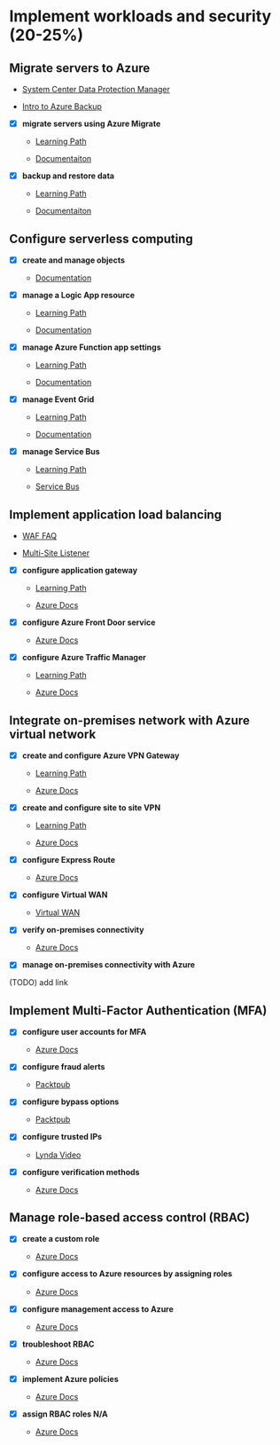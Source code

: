# Implement workloads and security (20-25%)

## Migrate servers to Azure

- [System Center Data Protection Manager](https://docs.microsoft.com/en-us/system-center/dpm/dpm-overview?view=sc-dpm-2019)

- [Intro to Azure Backup](https://docs.microsoft.com/en-us/azure/backup/backup-introduction-to-azure-backup)

- [x] __migrate servers using Azure Migrate__

  - [Learning Path](https://docs.microsoft.com/en-gb/learn/modules/design-your-migration-to-azure/index)

  - [Documentaiton](https://docs.microsoft.com/en-us/azure/migrate/migrate-services-overview)

- [x] __backup and restore data__

  - [Learning Path](https://docs.microsoft.com/en-gb/learn/modules/backup-restore-azure-sql/index)

  - [Documentaiton](https://docs.microsoft.com/en-us/azure/backup/backup-architecture)

## Configure serverless computing

- [x] __create and manage objects__

  - [Documentation](https://azure.microsoft.com/en-us/overview/serverless-computing/)

- [x] __manage a Logic App resource__

  - [Learning Path](https://docs.microsoft.com/en-gb/learn/modules/route-and-process-data-logic-apps/index)

  - [Documentation](https://docs.microsoft.com/en-us/azure/logic-apps/)

- [x] __manage Azure Function app settings__

  - [Learning Path](https://docs.microsoft.com/en-gb/learn/modules/create-serverless-logic-with-azure-functions/index)

  - [Documentation](https://docs.microsoft.com/en-us/azure/azure-functions/)

- [x] __manage Event Grid__

  - [Learning Path](https://docs.microsoft.com/en-gb/learn/modules/choose-a-messaging-model-in-azure-to-connect-your-services/4-choose-event-grid)

  - [Documentation](https://docs.microsoft.com/en-us/azure/event-grid/overview)

- [x] __manage Service Bus__

  - [Learning Path](https://docs.microsoft.com/en-gb/learn/modules/choose-a-messaging-model-in-azure-to-connect-your-services/3-choose-azure-storage-queues)

  - [Service Bus](https://docs.microsoft.com/en-us/azure/service-bus-messaging/)

## Implement application load balancing

- [WAF FAQ](https://docs.microsoft.com/en-us/azure/application-gateway/application-gateway-faq)

- [Multi-Site Listener](https://docs.microsoft.com/en-us/azure/application-gateway/multiple-site-overview)

- [x] __configure application gateway__

  - [Learning Path](https://docs.microsoft.com/en-gb/learn/modules/load-balance-web-traffic-with-application-gateway/index)

  - [Azure Docs](https://docs.microsoft.com/en-us/azure/application-gateway/configuration-overview)

- [x] __configure Azure Front Door service__

  - [Azure Docs](https://docs.microsoft.com/en-us/azure/frontdoor/front-door-overview)

- [x] __configure Azure Traffic Manager__

  - [Learning Path](https://docs.microsoft.com/en-gb/learn/modules/distribute-load-with-traffic-manager/index)

  - [Azure Docs](https://docs.microsoft.com/en-us/azure/traffic-manager/traffic-manager-routing-methods)

## Integrate on-premises network with Azure virtual network

- [x] __create and configure Azure VPN Gateway__

  - [Learning Path](https://docs.microsoft.com/en-gb/learn/modules/connect-on-premises-network-with-vpn-gateway/index)

  - [Azure Docs](https://docs.microsoft.com/en-us/azure/vpn-gateway/vpn-gateway-about-vpngateways)

- [x] __create and configure site to site VPN__

  - [Learning Path](https://docs.microsoft.com/en-gb/learn/modules/connect-on-premises-network-with-vpn-gateway/2-connect-on-premises-networks-to-azure-using-site-to-site-vpn-gateways)

  - [Azure Docs](https://docs.microsoft.com/en-us/azure/vpn-gateway/site-to-site-about)

- [x] __configure Express Route__

  - [Azure Docs](https://docs.microsoft.com/en-us/azure/expressroute/)

- [x] __configure Virtual WAN__

  - [Virtual WAN](https://docs.microsoft.com/en-us/azure/virtual-wan/virtual-wan-about)

- [x] __verify on-premises connectivity__

  - [Azure Docs](https://docs.microsoft.com/en-us/azure/network-watcher/network-watcher-diagnose-on-premises-connectivity)

- [x] __manage on-premises connectivity with Azure__

(TODO) add link

## Implement Multi-Factor Authentication (MFA)

- [x] __configure user accounts for MFA__

  - [Azure Docs](https://docs.microsoft.com/en-us/azure/active-directory/authentication/howto-mfa-mfasettings)

- [x] __configure fraud alerts__

  - [Packtpub](https://subscription.packtpub.com/book/networking_and_servers/9781838829025/16/ch16lvl1sec149/configuring-fraud-alerts)

- [x] __configure bypass options__

  - [Packtpub](https://subscription.packtpub.com/book/networking_and_servers/9781838829025/16/ch16lvl1sec150/configuring-bypass-options)

- [x] __configure trusted IPs__

  - [Lynda Video](https://www.lynda.com/Azure-tutorials/Configure-trusted-IPs-app-passwords/585262/639244-4.html)

- [x] __configure verification methods__

  - [Azure Docs](https://docs.microsoft.com/en-us/azure/active-directory/user-help/multi-factor-authentication-end-user-manage-settings)

## Manage role-based access control (RBAC)

- [x] __create a custom role__

  - [Azure Docs](https://docs.microsoft.com/en-us/azure/role-based-access-control/custom-roles)

- [x] __configure access to Azure resources by assigning roles__

  - [Azure Docs](https://docs.microsoft.com/en-us/azure/role-based-access-control/role-assignments-portal)

- [x] __configure management access to Azure__

  - [Azure Docs](https://docs.microsoft.com/en-us/azure/role-based-access-control/conditional-access-azure-management)

- [x] __troubleshoot RBAC__

  - [Azure Docs](https://docs.microsoft.com/en-us/azure/role-based-access-control/troubleshooting)

- [x] __implement Azure policies__

  - [Azure Docs](https://docs.microsoft.com/en-us/azure/governance/policy/overview)

- [x] __assign RBAC roles N/A__

  - [Azure Docs](https://docs.microsoft.com/en-us/azure/role-based-access-control/quickstart-assign-role-user-portal)
